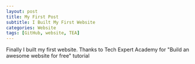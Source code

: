 ```yaml
---
layout: post
title: My First Post
subtitle: I Built My First Website
categories: Website
tags: [GitHub, website, TEA]
---
```



Finally I built my first website. 
Thanks to Tech Expert Academy for "Build an awesome website for free" tutorial
